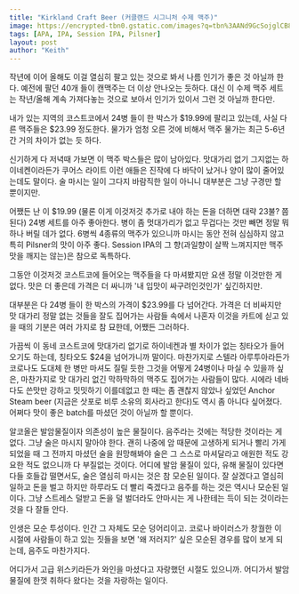 ```yaml
---
title: "Kirkland Craft Beer (커클랜드 시그니처 수제 맥주)"
image: https://encrypted-tbn0.gstatic.com/images?q=tbn%3AANd9GcSojglCB86ZgXaaV8jjkzYNoiGpfMgPaq0dwQ&usqp=CAU
tags: [APA, IPA, Session IPA, Pilsner]
layout: post
author: "Keith"
---
```


작년에 이어 올해도 이걸 열심히 팔고 있는 것으로 봐서 나름 인기가 좋은 것 아닐까 한다. 예전에 팔던 40개 들이 캔맥주는 더 이상 안나오는 듯하다. 대신 이 수제 맥주 세트는 작년/올해 계속 가져다놓는 것으로 보아서 인기가 있이서 그런 것 아닐까 한다만.

내가 있는 지역의 코스트코에서 24병 들이 한 박스가 $19.99에 팔리고 있는데, 사실 다른 맥주들은 $23.99 정도한다. 물가가 엄청 오른 것에 비해서 맥주 물가는 최근 5-6년간 거의 차이가 없는 듯 하다.

신기하게 다 저녁때 가보면 이 맥주 박스들은 많이 남아있다. 맛대가리 없기 그지없는 하이네켄이라든가 쿠어스 라이트 이런 애들은 진작에 다 바닥이 났거나 양이 많이 줄어있는데도 말이다. 술 마시는 일이 그다지 바람직한 일이 아니니 대부분은 그냥 구경만 할 뿐이지만. 

어쨌든 난 이 $19.99 (물론 이게 이것저것 추가로 내야 하는 돈을 더하면 대략 23불? 쯤 된다) 24병 세트를 아주 좋아한다. 병이 좀 멋대가리가 없고 무겁다는 것만 빼면 정말 뭐하나 버릴 데가 없다. 6병씩 4종류의 맥주가 있으니까 마시는 동안 전혀 심심하지 않고 특히 Pilsner의 맛이 아주 좋다. Session IPA의 그 향(과일향이 살짝 느껴지지만 맥주맛을 깨지는 않는)은 참으로 독특하다. 

그동안 이것저것 코스트코에 들어오는 맥주들을 다 마셔봤지만 요샌 정말 이것만한 게 없다. 맛은 더 좋은데 가격은 더 싸니까 '내 입맛이 싸구려인것인가' 싶긴하지만. 

대부분은 다 24병 들이 한 박스의 가격이 $23.99를 다 넘어간다. 가격은 더 비싸지만 맛 대가리 정말 없는 것들을 잘도 집어가는 사람들 속에서 나혼자 이것을 카트에 싣고 있을 때의 기분은 여러 가지로 참 묘한데, 어쨌든 그러하다. 

가끔씩 이 동네 코스트코에 맛대가리 없기로 하이네켄과 별 차이가 없는 칭타오가 들어오기도 하는데, 칭타오도 $24을 넘어가니까 말이다. 마찬가지로 스텔라 아루투아라든가 코로나도 도대체 한 병만 마셔도 질릴 듯한 그것을 어떻게 24병이나 마실 수 있을까 싶은, 마찬가지로 맛 대가리 없긴 막하막하의 맥주도 집어가는 사람들이 많다. 시에라 네바다도 쓴맛만 강하고 밋밋하기 이를데없고 한 때는 좀 괜찮지 않았나 싶었던 Anchor Steam beer (지금은 삿포로 비루 소유의 회사라고 한다)도 역시 좀 아니다 싶어졌다. 어쩌다 맛이 좋은 batch를 마셨던 것이 아닐까 할 뿐이다. 

알코올은 발암물질이자 의존성이 높은 물질이다. 음주라는 것에는 적당한 것이라는 게 없다. 그냥 술은 마시지 말아야 한다. 괜히 나중에 암 때문에 고생하게 되거나 빨리 가게 되었을 때 그 전까지 마셨던 술을 원망해봐야 술은 그 스스로 마셔달라고 애원한 적도 강요한 적도 없으니까 다 부질없는 것이다. 어디에 발암 물질이 있다, 유해 물질이 있다면 다들 호들갑 떨면서도, 술은 열심히 마시는 것은 참 모순된 일이다. 잘 살겠다고 열심히 일하고 돈을 벌고 하지만 하루라도 더 빨리 죽겠다고 음주를 하는 것은 역시나 모순된 일이다. 그냥 스트레스 덜받고 돈을 덜 벌더라도 안마시는 게 나한테는 득이 되는 것이라는 것을 다 잘들 안다. 

인생은 모순 투성이다. 인간 그 자체도 모순 덩어리이고. 코로나 바이러스가 창궐한 이 시절에 사람들이 하고 있는 짓들을 보면 '왜 저러지?' 싶은 모순된 경우를 많이 보게 되는데, 음주도 마찬가지다.

어디가서 고급 위스키라든가 와인을 마셨다고 자랑했던 시절도 있으니까. 어디가서 발암 물질에 한껏 취하다 왔다는 것을 자랑하는 일이다. 





